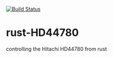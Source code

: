 [![Build Status](https://travis-ci.org/Ragnaroek/rust-HD44780.svg?branch=master)](https://travis-ci.org/Ragnaroek/rust-HD44780)

# rust-HD44780
controlling the Hitachi HD44780 from rust
